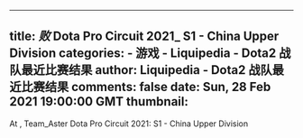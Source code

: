 
---
title: _败_ Dota Pro Circuit 2021_ S1 - China Upper Division
categories: 
    - 游戏
    - Liquipedia - Dota2 战队最近比赛结果
author: Liquipedia - Dota2 战队最近比赛结果
comments: false
date: Sun, 28 Feb 2021 19:00:00 GMT
thumbnail: 
---

<div>   
At ,  Team_Aster Dota Pro Circuit 2021: S1 - China Upper Division   
</div>
            